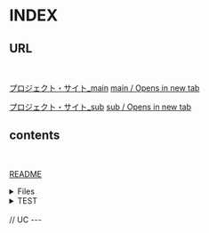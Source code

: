 # INDEX

## URL
</br>

[プロジェクト・サイト_main](https://restart-pc.super.site/)
[main / Opens in new tab](https://external.ink?to=/restart-pc.super.site/)

[プロジェクト・サイト_sub](https://restartpc.siteoly.com/)
[sub / Opens in new tab](https://external.ink?to=/restartpc.siteoly.com/)

## contents
</br>

[README](./README.md)


<details><summary>Files</summary>

[I](./INDEX.md)

[R](./README.md)

[L](./LICENSE.md)
</details>

<details><summary>TEST</summary>

(上に空行が必要)

```bash
ls -la
```
</details>


</br>
// UC
---



